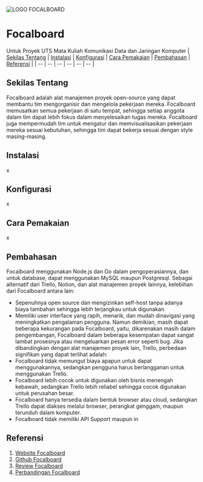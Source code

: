 ![LOGO FOCALBOARD](https://github.com/user-attachments/assets/35149aaa-1c36-498d-86d0-76698f1e67b8)
# Focalboard
Untuk Proyek UTS Mata Kuliah Komunikasi Data dan Jaringan Komputer
| [Sekilas Tentang](https://github.com/allyadzhani/focalboard/tree/main?tab=readme-ov-file#sekilas-tentang) | [Instalasi](https://github.com/allyadzhani/focalboard/tree/main?tab=readme-ov-file#instalasi) | [Konfigurasi]( https://github.com/allyadzhani/focalboard/tree/main?tab=readme-ov-file#konfigurasi) | [Cara Pemakaian](https://github.com/allyadzhani/focalboard/tree/main?tab=readme-ov-file#cara-pemakaian) | [Pembahasan](https://github.com/allyadzhani/focalboard/tree/main?tab=readme-ov-file#pembahasan) | [Referensi](https://github.com/allyadzhani/focalboard/tree/main?tab=readme-ov-file#referensi) |
| -- | -- | -- | -- | -- | -- |


## Sekilas Tentang

Focalboard adalah alat manajemen proyek open-source yang dapat membantu tim mengorganisir dan mengelola pekerjaan mereka. Focalboard memusatkan semua pekerjaan di satu tempat, sehingga setiap anggota dalam tim dapat lebih fokus dalam menyelesaikan tugas mereka. Focalboard juga mempermudah tim untuk mengatur dan memvisualisasikan pekerjaan mereka sesuai kebutuhan, sehingga tim dapat bekerja sesuai dengan style masing-masing.


## Instalasi

x


## Konfigurasi

x


## Cara Pemakaian

x


## Pembahasan

Focalboard menggunakan Node.js dan Go dalam pengoperasiannya, dan untuk database, dapat menggunakan MySQL maupun Postgresql. Sebagai alternatif dari Trello, Notion, dan alat manajemen proyek lainnya, kelebihan dari Focalboard antara lain:
- Sepenuhnya open source dan mengizinkan self-host tanpa adanya biaya tambahan sehingga lebih terjangkau untuk digunakan
- Memiliki user interface yang rapih, menarik, dan mudah dinavigasi yang meningkatkan pengalaman pengguna.
Namun demikian, masih dapat beberapa kekurangan pada Focalboard, yaitu, dikarenakan masih dalam pengembangan, Focalboard dalam beberapa kesempatan dapat sangat lambat prosesnya atau mengeluarkan pesan error seperti bug. Jika dibandingkan dengan alat manajemen proyek lain, Trello, perbedaan signifikan yang dapat terlihat adalah:
- Focalboard tidak memungut biaya apapun untuk dapat menggunakannya, sedangkan pengguna harus berlangganan untuk menggunakan Trello.
- Focalboard lebih cocok untuk digunakan oleh bisnis menengah kebawah, sedangkan Trello lebih reliabel sehingga cocok digunakan untuk perusahan besar.
- Focalboard hanya tersedia dalam bentuk browser atau cloud, sedangkan Trello dapat diakses melalui browser, perangkat genggam, maupun terunduh dalam komputer.
- Focalboard tidak memiliki API Support maupun in


## Referensi

1. [Website Focalboard](https://www.focalboard.com/)
2. [Github Focalboard](https://github.com/mattermost-community/focalboard)
3. [Review Focalboard](https://alternativeto.net/software/focalboard/about/)
4. [Perbandingan Focalboard](https://www.spotsaas.com/compare/focalboard-vs-trello)
